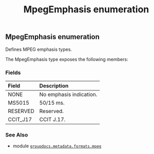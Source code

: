 ﻿---
title: MpegEmphasis enumeration
second_title: GroupDocs.Metadata for Python via .NET API References
description: 
type: docs
url: /python-net/groupdocs.metadata.formats.mpeg/mpegemphasis/
is_root: false
weight: 40
---

## MpegEmphasis enumeration

Defines MPEG emphasis types.



The MpegEmphasis type exposes the following members:

### Fields
| Field | Description |
| :- | :- |
| NONE | No emphasis indication. |
| MS5015 | 50/15 ms. |
| RESERVED | Reserved. |
| CCIT_J17 | CCIT J.17. |



### See Also
* module [`groupdocs.metadata.formats.mpeg`](..)
